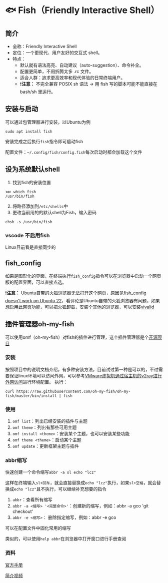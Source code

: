 # 🐟 Fish（Friendly Interactive Shell）

## 简介
- 全称：Friendly Interactive Shell
- 定位：一个更现代、用户友好的交互式 shell。
- 特点：
    - 默认就有语法高亮、自动建议（auto-suggestion）、命令补全。
    - 配置更简单，不用折腾太多 .rc 文件。
    - 适合人群：追求更高效率和现代体验的日常终端用户。
    - ❗**注意：** 不完全兼容 POSIX sh 语法 → 用 fish 写的脚本可能不能直接在 bash/sh 里运行。

## 安装与启动
可以通过包管理器进行安装，以Ubuntu为例
```
sudo apt install fish
```

安装完成之后执行`fish`指令即可启动fish

配置文件：`~/.config/fish/config.fish`每次启动时都会加载这个文件

## 设为系统默认shell

1. 找到fish的安装位置
```
⋊> which fish
/usr/bin/fish
```
2. 将路径添加到`/etc/shells`中
3. 更改当前用的的默认shell为Fish，输入密码
```
chsh -s /usr/bin/fish
```

### vscode 不启用fish
Linux目前看是直接同步的

## fish_config
如果是图形化的界面，在终端执行`fish_config`指令可以在浏览器中启动一个网页版的配置界面，可以直接点选。

❗**注意：** Ubuntu自带的火狐浏览器无法打开这个网页，原因见[fish_config doesn't work on Ubuntu 22](https://github.com/fish-shell/fish-shell/issues/8844)，看评论是Ubuntu自带的火狐浏览器有问题，如果想启用此网页功能，可以把火狐卸载，安装个其他的浏览器，可以安装[vivalid](https://help.vivaldi.com/zh-hans/desktop-zh-hans/install-update-zh-hans/install-snapshots-on-non-deb-rpm-distros/)


## 插件管理器oh-my-fish
可以使用omf（oh-my-fish）对fish的插件进行管理，这个插件管理器是个[开源项目](https://github.com/oh-my-fish/oh-my-fish?tab=readme-ov-file)

### 安装
按照项目中的说明文档介绍，有多种安装方法，目前试过第一种是可以的，不过需要保证linux环境可以访问外网，可以参考[VMware虚拟机通过宿主机的v2ray进行外网访问](../proxy/VMware虚拟机通过宿主机的v2ray进行外网访问.md)进行环境配置。
执行：
```
curl https://raw.githubusercontent.com/oh-my-fish/oh-my-fish/master/bin/install | fish
```
### 使用

1. `omf list`：列出已经安装的插件与主题
2. `omf theme`：列出有那些可用主题
3. `omf install <theme>`：安装某个主题，也可以安装某些功能
4. `omf theme <theme>`：启动某个主题
5. `omf update`：更新框架主题与插件

### abbr缩写
快速创建一个命令缩写`abbr -a sl echo "lcz"`

这样在终端输入`sl+回车`，就会直接替换成`echo "lcz"`执行，如果`sl+空格`，就会替换成`echo "lcz"`且不执行，可以继续补充想要的指令

1. `abbr`：查看所有缩写
2. `abbr -a <缩写> '<完整命令>'`：创建新的缩写，例如：abbr -a gco 'git checkout'
3. `abbr -e <缩写>`： 删除指定缩写，例如：abbr -e gco

可以在配置文件中固化常用的缩写

类似的，可以使用`help abbr`在浏览器中打开窗口进行手册查阅

### 资料
[官方手册](https://fishshell.com/docs/current/interactive.html#shared-bindings)

[简介视频](https://www.bilibili.com/video/BV1dfRVYGEPz?t=1.0)